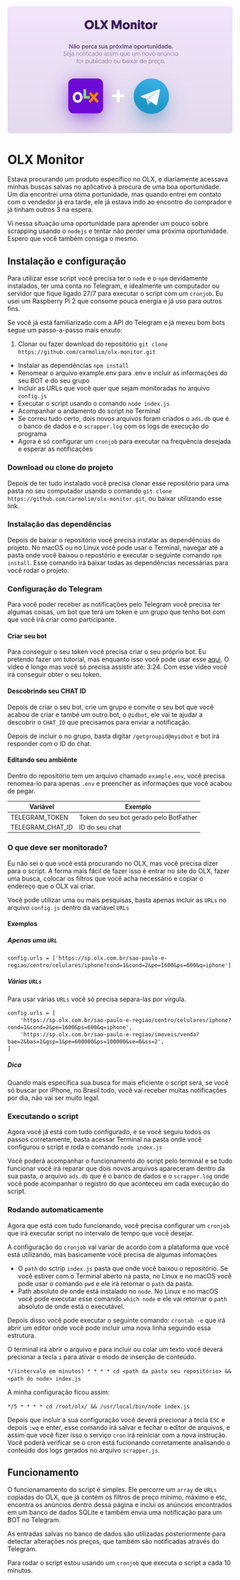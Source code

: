<img alt="OLX Monitor" src="assets/olx-monitor-banner.png"></img>

# OLX Monitor

Estava procurando um produto específico no OLX, e diariamente acessava minhas buscas salvas no aplicativo à procura de uma boa oportunidade. Um dia encontrei uma ótima portunidade, mas quando entrei em contato com o vendedor já era tarde, ele já estava indo ao encontro do comprador e já tinham outros 3 na espera.

Vi nessa situação uma oportunidade para aprender um pouco sobre scrapping usando o `nodejs` e tentar não perder uma próxima oportunidade. Espero que você também consiga o mesmo.

## Instalação e configuração
Para utilizar esse script você precisa ter o `node` e o `npm` devidamente instalados, ter uma conta no Telegram, e idealmente um computador ou servidor que fique ligado 27/7 para executar o script com um `cronjob`. Eu usei um Raspberry Pi 2 que consome pouca energia e já uso para outros fins. 

Se você já está familiarizado com a API do Telegram e já mexeu bom bots segue um passo-a-passo mais enxuto:

1. Clonar ou fazer download do repositório `git clone https://github.com/carmolim/olx-monitor.git`
* Instalar as dependências `npm install`
* Renomear o arquivo example.env para .env e incluir as informações do seu BOT e do seu grupo
* Incluir as URLs que você quer que sejam monitoradas no arquivo `config.js` 
* Executar o script usando o comando `node index.js`
* Acompanhar o andamento do script no Terminal
* Se correu tudo certo, dois novos arquivos foram criados o `ads.db` que é o banco de dados e o `scrapper.log` com os logs de execução do programa
* Agora é só configurar um `cronjob` para executar na frequência desejada e esperar as notificações


### Download ou clone do projeto
Depois de ter tudo instalado você precisa clonar esse repositório para uma pasta no seu computador usando o comando `git clone https://github.com/carmolim/olx-monitor.git`, ou baixar utilizando esse link.
 
### Instalação das dependências
Depois de baixar o repositório você precisa instalar as dependências do projeto. No macOS ou no Linux você pode usar o Terminal, navegar até a pasta onde você baixou o repostório e executar o seguinte comando `npm install`. Esse comando irá baixar todas as dependências necessárias para você rodar o projeto. 

### Configuração do Telegram
Para você poder receber as notificações pelo Telegram você precisa ter algumas coisas, um bot que terá um token e um grupo que tenho bot com que você irá criar como participante.

#### Criar seu bot
Para conseguir o seu token você precisa criar o seu próprio bot. Eu pretendo fazer um tutorial, mas enquanto isso você pode usar esse [aqui](https://www.youtube.com/watch?v=4u9JQR0-Bgc&feature=youtu.be&t=88). O vídeo é longo mas você só precisa assistir até: 3:24. Com esse vídeo você irá conseguir obter o seu token.

#### Descobrindo seu CHAT ID
Depois de criar o seu bot, crie um grupo e convite o seu bot que você acabou de criar e també um outro bot, o `@idbot`, ele vai te ajudar a descobrir o `CHAT_ID` que precisamos para enviar a notificação. 

Depois de incluir o no grupo, basta digitar `/getgroupid@myidbot` e bot irá responder com o ID do chat. 

#### Editando seu ambiênte
Dentro do repositório tem um arquivo chamado `example.env`, você precisa renomea-lo para apenas `.env` e preencher as informações que você acabou de pegar. 

Variável  | Exemplo
------------- | -------------
TELEGRAM_TOKEN  | Token do seu bot gerado pelo BotFather
TELEGRAM_CHAT\_ID  | ID do seu chat

### O que deve ser monitorado?
Eu não sei o que você está procurando no OLX, mas você precisa dizer para o script. A forma mais fácil de fazer isso é entrar no site do OLX, fazer uma busca, colocar os filtros que você acha necessário e copiar o endereço que o OLX vai criar.

Você pode utilizar uma ou mais pesquisas, basta apenas incluir as `URLs` no arquivo `config.js` dentro da variável `URLs`

#### Exemplos

##### Apenas uma `URL`
```
config.urls = ['https://sp.olx.com.br/sao-paulo-e-regiao/centro/celulares/iphone?cond=1&cond=2&pe=1600&ps=600&q=iphone']
```
##### Várias `URLs`

Para usar várias `URLs` você só precisa separa-las por vírgula.

```
config.urls = [
	'https://sp.olx.com.br/sao-paulo-e-regiao/centro/celulares/iphone?cond=1&cond=2&pe=1600&ps=600&q=iphone',
	'https://sp.olx.com.br/sao-paulo-e-regiao/imoveis/venda?bae=2&bas=1&gsp=1&pe=600000&ps=100000&se=6&ss=2',
]
```
##### Dica
Quando mais específica sua busca for mais eficiente o script será, se você só buscar por iPhone, no Brasil todo, você vai receber muitas notificações por dia, não vai ser muito legal.


### Executando o script
Agora você já está com tudo configurado, e se você seguiu todos os passos corretamente, basta acessar Terminal na pasta onde você configurou o script e roda o comando `node index.js`

Você poderá acompanhar o funcionamento do script pelo terminal e se tudo funcionar você irá reparar que dois novos arquivos apareceram dentro da sua pasta, o arquivo `ads.db` que é o banco de dados e o `scrapper.log` onde você pode acompanhar o registro do que aconteceu em cada execução do script. 

### Rodando automaticamente
Agora que está com tudo funcionando, você precisa configurar um `cronjob` que irá executar script no intervalo de tempo que você desejar.

A configuração do `cronjob` vai variar de acordo com a plataforma que você está utilizando, mas basicamente você precisa de algumas infomações

* O `path` do sctrip `index.js` pasta que onde você baixou o repositório. Se você estiver com o Terminal aberto na pasta, no Linux e no macOS você pode usar o comando `pwd` e ele irá retornar o `path` da pasta.
* Path absoluto de onde está instalado no `node`. No Linux e no macOS você pode executar esse comando `which node` e ele vai retornar o `path` absoluto de onde está o executável.

Depois disso você pode executar o seguinte comando: `crontab -e` que irá abrir um editor onde você pode incluir uma nova linha seguindo essa estrutura.

O terminal irá abrir o arquivo e para incluir ou colar um texto você deverá precionar a tecla `i` para ativar o modo de inserção de conteúdo.

`*/(intervalo em minutos) * * * * cd <path da pasta seu repositório> && <path do node> index.js`

A minha configuração ficou assim:

`*/5 * * * * cd /root/olx/ && /usr/local/bin/node index.js`

Depois que incluir a sua configuração você deverá precionar a tecla `ESC` e depois `:wq` e enter, esse comando irá salvar e fechar o editor de arquivos, e assim que você fizer isso o serviço `cron` irá reiniciar com a nova instrução. Você poderá verificar se o cron está fucionando corretamente analisando o conteúdo dos logs gerados no arquivo `scrapper.js`.



## Funcionamento 

O funcionamamento do script é simples. Ele percorre um `array` de `URLs` copiadas do OLX, que já contém os filtros de preço mínimo, máximo e etc, encontra os anúncios dentro dessa página e inclui os anúncios encontrados em um banco de dados SQLite e também envia uma notificação para um BOT no Telegram. 

As entradas salvas no banco de dados são utilizadas posteriormente para detectar alterações nos preços, que também são notificadas através do Telegram.

Para rodar o script estou usando um `cronjob` que executa o script a cada 10 minutos.

